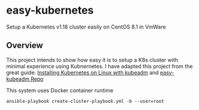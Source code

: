 # easy-kubernetes
Setup a Kubernetes v1.18 cluster easily on CentOS 8.1 in VmWare

## Overview

This project intends to show how easy it is to setup a K8s cluster with minimal experience using Kubnernetes. I have adapted this project from the great guide: [Installing Kubernetes on Linux with kubeadm](http://kubernetes.io/docs/getting-started-guides/kubeadm/) and [easy-kubeadm Repo](https://github.com/danpilch/easy-kubeadm)

This system uses Docker container runtime


`ansible-playbook create-cluster-playbook.yml -b --user=root`
